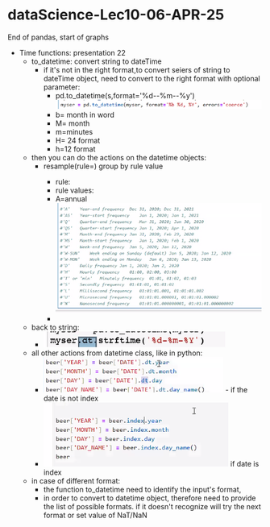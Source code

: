 # dataScience-Lec10-06-APR-25
End of pandas, start of graphs
* Time functions: presentation 22
  * to_datetime: convert string to dateTime 
    * if it's not in the right format,to convert seiers of string to dateTime object, need to convert to the right format with optional parameter:
      * pd.to_datetime(s,format='%d--%m--%y')
      ![img_4.png](img_4.png)
      * b= month in word
      * M= month
      * m=minutes
      * H= 24 format
      * h=12 format
  * then you can do the actions on the datetime objects:
    * resample(rule=<A>) group by rule value
      * rule: 
      * rule values:
      * A=annual
      ![img.png](img.png)
      *  
  * back to string: 
    * ![img_1.png](img_1.png)
  * all other actions from datetime class, like in python:
    * ![img_2.png](img_2.png) - if the date is not index
    * ![img_3.png](img_3.png) if date is index
  * in case of different format: 
    * the function to_datetime need to identify the input's format, 
    * in order to convert to datetime object, therefore need to provide the list of possible formats. 
    if it doesn't recognize will try the next format or set value of NaT/NaN
